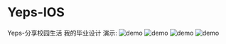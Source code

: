 # Yeps-IOS
Yeps-分享校园生活
我的毕业设计
演示:
![demo](https://github.com/hezuoguang/Yeps-IOS/tree/master/gif/demo5.gif)
![demo](https://github.com/hezuoguang/Yeps-IOS/tree/master/gif/demo6.gif)
![demo](https://github.com/hezuoguang/Yeps-IOS/tree/master/gif/demo7.gif)
![demo](https://github.com/hezuoguang/Yeps-IOS/tree/master/gif/demo8.gif)
